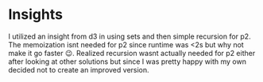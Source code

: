 # Insights

I utilized an insight from d3 in using sets and then simple recursion for p2. The memoization isnt needed for p2 since runtime was <2s but why not make it go faster :wink:. Realized recursion wasnt actually needed for p2 either after looking at other solutions but since I was pretty happy with my own decided not to create an improved version.
